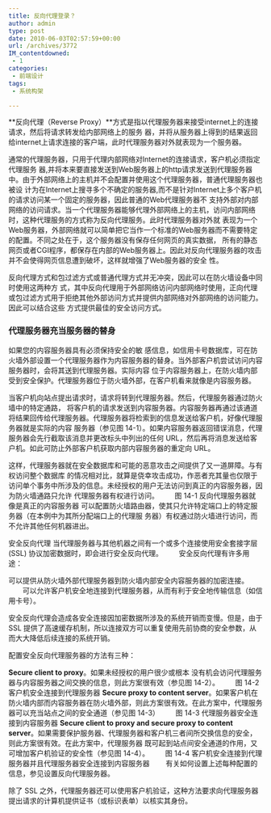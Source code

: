 ```yaml
---
title: 反向代理登录？
author: admin
type: post
date: 2010-06-03T02:57:59+00:00
url: /archives/3772
IM_contentdowned:
 - 1
categories:
 - 前端设计
tags:
 - 系统构架

---
```

**反向代理（Reverse Proxy）**方式是指以代理服务器来接受internet上的连接请求，然后将请求转发给内部网络上的服务 器，并将从服务器上得到的结果返回给internet上请求连接的客户端，此时代理服务器对外就表现为一个服务器。

通常的代理服务器，只用于代理内部网络对Internet的连接请求，客户机必须指定代理服务 器,并将本来要直接发送到Web服务器上的http请求发送到代理服务器中。由于外部网络上的主机并不会配置并使用这个代理服务器，普通代理服务器也被设 计为在Internet上搜寻多个不确定的服务器,而不是针对Internet上多个客户机的请求访问某一个固定的服务器，因此普通的Web代理服务器不 支持外部对内部网络的访问请求。当一个代理服务器能够代理外部网络上的主机，访问内部网络时，这种代理服务的方式称为反向代理服务。此时代理服务器对外就 表现为一个Web服务器，外部网络就可以简单把它当作一个标准的Web服务器而不需要特定的配置。不同之处在于，这个服务器没有保存任何网页的真实数据， 所有的静态网页或者CGI程序，都保存在内部的Web服务器上。因此对反向代理服务器的攻击并不会使得网页信息遭到破坏，这样就增强了Web服务器的安全 性。

反向代理方式和包过滤方式或普通代理方式并无冲突，因此可以在防火墙设备中同时使用这两种方 式，其中反向代理用于外部网络访问内部网络时使用，正向代理或包过滤方式用于拒绝其他外部访问方式并提供内部网络对外部网络的访问能力。因此可以结合这些 方式提供最佳的安全访问方式。

### 代理服务器充当服务器的替身

如果您的内容服务器具有必须保持安全的敏 感信息，如信用卡号数据库，可在防火墙外部设置一个代理服务器作为内容服务器的替身。当外部客户机尝试访问内容服务器时，会将其送到代理服务器。实际内容 位于内容服务器上，在防火墙内部受到安全保护。代理服务器位于防火墙外部，在客户机看来就像是内容服务器。

当客户机向站点提出请求时，请求将转到代理服务器。然后，代理服务器通过防火墙中的特定通路， 将客户机的请求发送到内容服务器。内容服务器再通过该通道将结果回传给代理服务器。代理服务器将检索到的信息发送给客户机，好像代理服务器就是实际的内容 服务器（参见图 14-1）。如果内容服务器返回错误消息，代理服务器会先行截取该消息并更改标头中列出的任何 URL，然后再将消息发送给客户机。如此可防止外部客户机获取内部内容服务器的重定向 URL。

这样，代理服务器就在安全数据库和可能的恶意攻击之间提供了又一道屏障。与有权访问整个数据库 的情况相对比，就算是侥幸攻击成功，作恶者充其量也仅限于访问单个事务中所涉及的信息。未经授权的用户无法访问到真正的内容服务器，因为防火墙通路只允许 代理服务器有权进行访问。 　　图 14-1 反向代理服务器就像是真正的内容服务器 可以配置防火墙路由器，使其只允许特定端口上的特定服务器（在本例中为其所分配端口上的代理服 务器）有权通过防火墙进行访问，而不允许其他任何机器进出。

安全反向代理 当代理服务器与其他机器之间有一个或多个连接使用安全套接字层 (SSL) 协议加密数据时，即会进行安全反向代理。 　　安全反向代理有许多用途：

可以提供从防火墙外部代理服务器到防火墙内部安全内容服务器的加密连接。 　　可以允许客户机安全地连接到代理服务器，从而有利于安全地传输信息（如信用卡号）。

安全反向代理会造成各安全连接因加密数据所涉及的系统开销而变慢。但是，由于 SSL 提供了高速缓存机制，所以连接双方可以重复使用先前协商的安全参数，从而大大降低后续连接的系统开销。

配置安全反向代理服务器的方法有三种：

**Secure client to proxy**。如果未经授权的用户很少或根本 没有机会访问代理服务器与内容服务器之间交换的信息，则此方案很有效（参见图 14-2）。 　　图 14-2 客户机安全连接到代理服务器 **Secure proxy to content server**。如果客户机在 防火墙内部而内容服务器在防火墙外部，则此方案很有效。在此方案中，代理服务器可以充当站点之间的安全通道（参见图 14-3） 　　图 14-3 代理服务器安全连接到内容服务器 **Secure client to proxy and secure proxy to content server**。如果需要保护服务器、代理服务器和客户机三者间所交换信息的安全，则此方案很有效。在此方案中，代理服务器 既可起到站点间安全通道的作用，又可增加客户机验证的安全性（参见图 14-4）。 　　图 14-4 客户机安全连接到代理服务器并且代理服务器安全连接到内容服务器 　　有关如何设置上述每种配置的信息，参见设置反向代理服务器。

除了 SSL 之外，代理服务器还可以使用客户机验证，这种方法要求向代理服务器提出请求的计算机提供证书（或标识表单）以核实其身份。